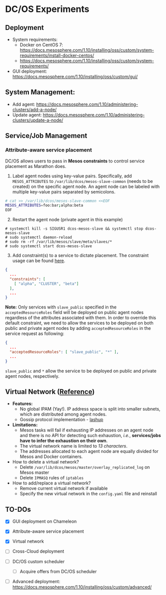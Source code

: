 DC/OS Experiments
=================

## Deployment
- System requirements:
   - Docker on CentOS 7: https://docs.mesosphere.com/1.10/installing/oss/custom/system-requirements/install-docker-centos/
   - https://docs.mesosphere.com/1.10/installing/oss/custom/system-requirements/
- GUI deployment: https://docs.mesosphere.com/1.10/installing/oss/custom/gui/

## System Management:
- Add agent: https://docs.mesosphere.com/1.10/administering-clusters/add-a-node/
- Update agent: https://docs.mesosphere.com/1.10/administering-clusters/update-a-node/

## Service/Job Management

### Attribute-aware service placement

DC/OS allows users to pass in **Mesos constraints** to control service placement as Marathon does.

1. Label agent nodes using key-value pairs. Specifically, add `MESOS_ATTRIBUTES` to `/var/lib/dcos/mesos-slave-common` (needs to be created) on the specific agent node. An agent node can
be labeled with multiple key-value pairs separated by semicolons.

```bash
# cat >> /var/lib/dcos/mesos-slave-common <<EOF
MESOS_ATTRIBUTES=foo:bar;alpha:beta
EOF
```

2. Restart the agent node (private agent in this example)
```
# systemctl kill -s SIGUSR1 dcos-mesos-slave && systemctl stop dcos-mesos-slave
# ⁠⁠sudo systemctl daemon-reload
# ⁠⁠⁠⁠sudo rm -rf /var/lib/mesos/slave/meta/slaves/*
# sudo systemctl start dcos-mesos-slave
```

3. Add constraint(s) to a service to dictate placement. The constraint usage can be found [here](https://docs.mesosphere.com/1.11/deploying-services/marathon-constraints/).
```json
{
  ...
  "constraints": [
    [ "alpha", "CLUSTER", "beta"]
  ],
  ...
}
```

**Note:** Only services with `slave_public` specified in the `acceptedResourceRoles` field will be deployed on public agent nodes regardless of the attributes associated with them. In order
to override this default constraint, we need to allow the services to be deployed on both public and private agent nodes by adding `acceptedResourceRoles` in the service request as following:

```json
{
  ...
  "acceptedResourceRoles": [ "slave_public", "*" ],
  ...
}

```

`slave_public` and `*` allow the service to be deployed on public and private agent nodes, respectively.


## Virtual Network ([Reference](https://docs.mesosphere.com/1.10/networking/virtual-networks/))

- **Features:**
    - No global IPAM (Yay!). IP address space is split into smaller subnets, which are distributed among agent nodes.
    - Gossip protocol implementation - [lashup](https://github.com/dcos/lashup)
- **Limitations:**
    - Mesos tasks will fail if exhausting IP addresses on an agent node and there is no API for detecting such exhaustion, *i.e.*, **services/jobs have to infer the exhaustion on their own**.
    - The virtual network name is limited to *13 characters*.
    - The addresses allocated to each agent node are equally divided for Mesos and Docker containers.
- How to delete a virtual network?
    - Delete `/var/lib/dcos/mesos/master/overlay_replicated_log` on Mesos master
    - Delete `IPMASQ` rules of `iptables`
- How to add/replace a virtual network?
    - Remove current virtual network if available
    - Specify the new virtual network in the `config.yaml` file and reinstall


## TO-DOs
- [x] GUI deployment on Chameleon
- [x] Attribute-aware service placement
- [x] Virtual network
- [ ] Cross-Cloud deployment
- [ ] DC/OS custom scheduler
    - [ ] Acquire offers from DC/OS scheduler
- [ ] Advanced deployment: https://docs.mesosphere.com/1.10/installing/oss/custom/advanced/


